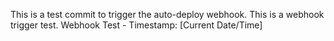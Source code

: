 This is a test commit to trigger the auto-deploy webhook.
This is a webhook trigger test.
Webhook Test - Timestamp: [Current Date/Time]
